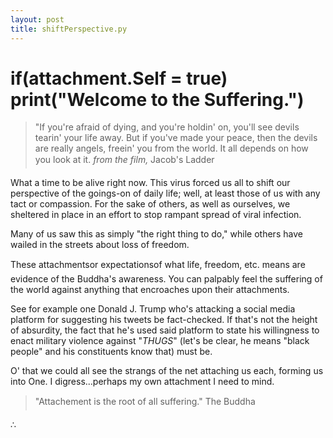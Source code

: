 ```yaml
---
layout: post
title: shiftPerspective.py
---
```


# if(attachment.Self = true) print("Welcome to the Suffering.")

>"If you're afraid of dying, and you're holdin' on, you'll see devils tearin' your life away. 
>But if you've made your peace, then the devils are really angels, freein' you from the world. 
>It all depends on how you look at it.
&#151;_from the film,_ Jacob's Ladder

What a time to be alive right now. This virus forced us all to shift our perspective of the goings-on of daily life; well, at least those of us with any tact or compassion. For the sake of others, as well as ourselves, we sheltered in place in an effort to stop rampant spread of viral infection.

Many of us saw this as simply "the right thing to do," while others have wailed in the streets about loss of freedom. 

These attachments&#151;or expectations&#151;of what life, freedom, etc. means are evidence of the Buddha's awareness. You can palpably feel the suffering of the world against anything that encroaches upon their attachments.

See for example one Donald J. Trump who's attacking a social media platform for suggesting his tweets be fact-checked. If that's not the height of absurdity, the fact that he's used said platform to state his willingness to enact military violence against "_THUGS_" (let's be clear, he means "black people" and his constituents know that) must be.

O' that we could all see the strangs of the net attaching us each, forming us into One. I digress...perhaps my own attachment I need to mind.

>"Attachement is the root of all suffering."
>&#151;The Buddha

&there4;